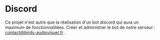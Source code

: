 # Discord

Ce projet n'est autre que la réalisation d'un bot discord qui aura un maximum de fonctionnalitées.
Créer et administrer le bot de notre serveur : contact@birds-audiovisuel.fr .
